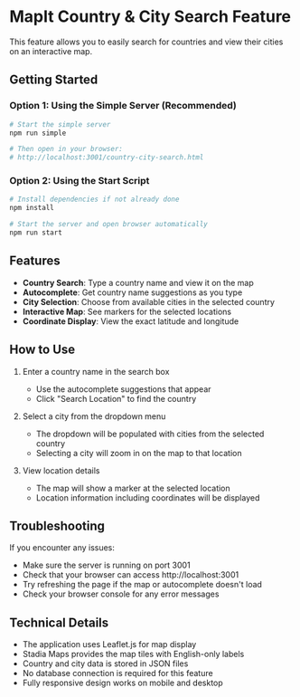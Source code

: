 # MapIt Country & City Search Feature

This feature allows you to easily search for countries and view their cities on an interactive map.

## Getting Started

### Option 1: Using the Simple Server (Recommended)
```bash
# Start the simple server
npm run simple

# Then open in your browser:
# http://localhost:3001/country-city-search.html
```

### Option 2: Using the Start Script
```bash
# Install dependencies if not already done
npm install

# Start the server and open browser automatically
npm run start
```

## Features

- **Country Search**: Type a country name and view it on the map
- **Autocomplete**: Get country name suggestions as you type
- **City Selection**: Choose from available cities in the selected country
- **Interactive Map**: See markers for the selected locations
- **Coordinate Display**: View the exact latitude and longitude

## How to Use

1. Enter a country name in the search box
   - Use the autocomplete suggestions that appear
   - Click "Search Location" to find the country

2. Select a city from the dropdown menu
   - The dropdown will be populated with cities from the selected country
   - Selecting a city will zoom in on the map to that location

3. View location details
   - The map will show a marker at the selected location
   - Location information including coordinates will be displayed

## Troubleshooting

If you encounter any issues:

- Make sure the server is running on port 3001
- Check that your browser can access http://localhost:3001
- Try refreshing the page if the map or autocomplete doesn't load
- Check your browser console for any error messages

## Technical Details

- The application uses Leaflet.js for map display
- Stadia Maps provides the map tiles with English-only labels
- Country and city data is stored in JSON files
- No database connection is required for this feature
- Fully responsive design works on mobile and desktop